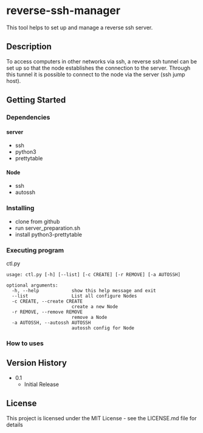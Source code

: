 # reverse-ssh-manager

This tool helps to set up and manage a reverse ssh server.  

## Description

To access computers in other networks via ssh, a reverse ssh tunnel can be set up so that the node establishes the connection to the server. 
Through this tunnel it is possible to connect to the node via the server (ssh jump host).

## Getting Started

### Dependencies

#### server 
   * ssh 
   * python3
   * prettytable

#### Node
   * ssh    
   * autossh


### Installing

* clone from github
* run server_preparation.sh 
* install python3-prettytable

### Executing program

ctl.py

```
usage: ctl.py [-h] [--list] [-c CREATE] [-r REMOVE] [-a AUTOSSH]

optional arguments:
  -h, --help            show this help message and exit
  --list                List all configure Nodes
  -c CREATE, --create CREATE
                        create a new Node
  -r REMOVE, --remove REMOVE
                        remove a Node
  -a AUTOSSH, --autossh AUTOSSH
                        autossh config for Node
```
### How to uses




## Version History

* 0.1
    * Initial Release

## License

This project is licensed under the MIT License - see the LICENSE.md file for details